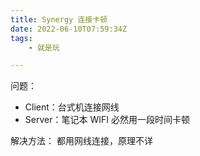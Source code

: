 ```yaml
---
title: Synergy 连接卡顿
date: 2022-06-10T07:59:34Z
tags:
	- 就是玩

---
```

问题：
* Client：台式机连接网线
* Server：笔记本 WIFI
必然用一段时间卡顿

解决方法：
都用网线连接，原理不详